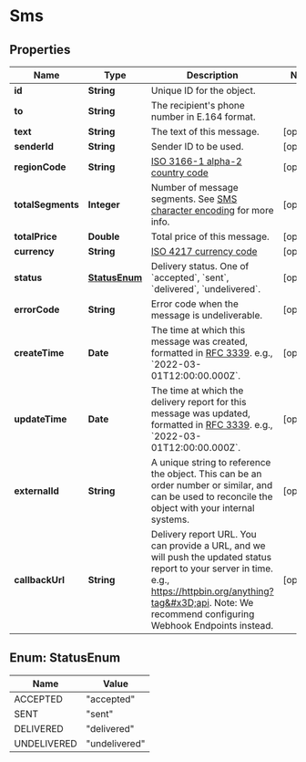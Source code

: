 

# Sms


## Properties

| Name | Type | Description | Notes |
|------------ | ------------- | ------------- | -------------|
|**id** | **String** | Unique ID for the object. |  |
|**to** | **String** | The recipient&#39;s phone number in E.164 format. |  |
|**text** | **String** | The text of this message. |  [optional] |
|**senderId** | **String** | Sender ID to be used. |  [optional] |
|**regionCode** | **String** | [ISO 3166-1 alpha-2 country code](https://en.wikipedia.org/wiki/ISO_3166-1_alpha-2) |  [optional] |
|**totalSegments** | **Integer** | Number of message segments. See [SMS character encoding](https://help.ycloud.com/en/articles/3083427-sms-character-encoding) for more info. |  [optional] |
|**totalPrice** | **Double** | Total price of this message. |  [optional] |
|**currency** | **String** | [ISO 4217 currency code](https://en.wikipedia.org/wiki/ISO_4217) |  [optional] |
|**status** | [**StatusEnum**](#StatusEnum) | Delivery status. One of &#x60;accepted&#x60;, &#x60;sent&#x60;, &#x60;delivered&#x60;, &#x60;undelivered&#x60;. |  [optional] |
|**errorCode** | **String** | Error code when the message is undeliverable. |  [optional] |
|**createTime** | **Date** | The time at which this message was created, formatted in [RFC 3339](https://datatracker.ietf.org/doc/html/rfc3339). e.g., &#x60;2022-03-01T12:00:00.000Z&#x60;. |  [optional] |
|**updateTime** | **Date** | The time at which the delivery report for this message was updated, formatted in [RFC 3339](https://datatracker.ietf.org/doc/html/rfc3339). e.g., &#x60;2022-03-01T12:00:00.000Z&#x60;. |  [optional] |
|**externalId** | **String** | A unique string to reference the object. This can be an order number or similar, and can be used to reconcile the object with your internal systems. |  [optional] |
|**callbackUrl** | **String** | Delivery report URL. You can provide a URL, and we will push the updated status report to your server in time. e.g., https://httpbin.org/anything?tag&#x3D;api. Note: We recommend configuring Webhook Endpoints instead. |  [optional] |



## Enum: StatusEnum

| Name | Value |
|---- | -----|
| ACCEPTED | &quot;accepted&quot; |
| SENT | &quot;sent&quot; |
| DELIVERED | &quot;delivered&quot; |
| UNDELIVERED | &quot;undelivered&quot; |



